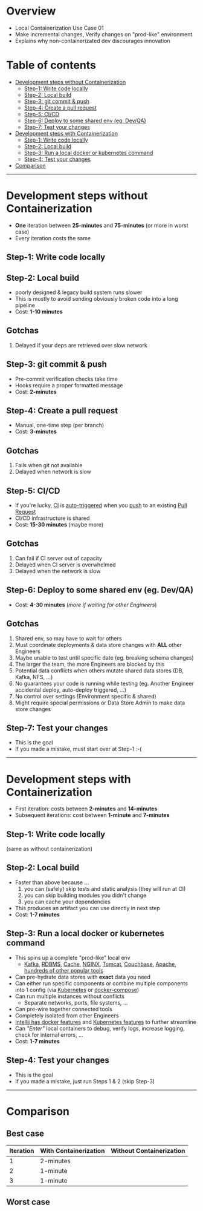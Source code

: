 # Overview
- Local Containerization Use Case 01
- Make incremental changes, Verify changes on "prod-like" environment
- Explains why non-containerizated dev discourages innovation


# Table of contents
- [Development steps without Containerization](#development-steps-without-containerization)
    * [Step-1: Write code locally](#step-1-write-code-locally)
    * [Step-2: Local build](#step-2--local-build)
    * [Step-3: git commit & push](#step-3-git-commit--push)
    * [Step-4: Create a pull request](#step-4-create-a-pull-request)
    * [Step-5: CI/CD](#step-5-cicd)
    * [Step-6: Deploy to some shared env (eg. Dev/QA)](#step-6--deploy-to-some-shared-env--eg-dev-qa-)
    * [Step-7: Test your changes](#step-7--test-your-changes)
- [Development steps with Containerization](#development-steps-with-containerization)
    * [Step-1: Write code locally](#step-1--write-code-locally-1)
    * [Step-2: Local build](#step-2--local-build-1)
    * [Step-3: Run a local docker or kubernetes command](#step-3--run-a-local-docker-or-k8s-command)
    * [Step-4: Test your changes](#step-4-test-your-changes)
- [Comparison](#comparison)


--------
# Development steps without Containerization
- **One** iteration between **25-minutes** and **75-minutes** (or more in worst case)
- Every iteration costs the same


## Step-1: Write code locally

## Step-2: Local build
- poorly designed & legacy build system runs slower
- This is mostly to avoid sending obviously broken code into a long pipeline
- Cost: **1-10 minutes**

## Gotchas
1. Delayed if your deps are retrieved over slow network


## Step-3: git commit & push
- Pre-commit verification checks take time
- Hooks require a proper formatted message
- Cost: **2-minutes**


## Step-4: Create a pull request
- Manual, one-time step (per branch)
- Cost: **3-minutes**

## Gotchas
1. Fails when git not available
1. Delayed when network is slow


## Step-5: CI/CD
- If you're lucky, [CI](https://en.wikipedia.org/wiki/Continuous_integration) is [auto-triggered](https://www.linkedin.com/pulse/automate-jenkins-build-job-srikant-pandey/?trk=related_artice_Automatically%20triggering%20a%20Jenkins%20Build%20on%20every%20Code%20Push%20Event_article-card_title) when you [push](https://git-scm.com/docs/git-push) to an existing [Pull Request](https://www.atlassian.com/git/tutorials/making-a-pull-request)
- CI/CD infrastructure is shared
- Cost: **15-30 minutes** (maybe more)

## Gotchas
1. Can fail if CI server out of capacity
1. Delayed when CI server is overwhelmed
1. Delayed when the network is slow


## Step-6: Deploy to some shared env (eg. Dev/QA)
- Cost: **4-30 minutes** (*more if waiting for other Engineers*)

## Gotchas
1. Shared env, so may have to wait for others
1. Must coordinate deployments & data store changes with **ALL** other Engineers
1. Maybe unable to test until specific date (eg. breaking schema changes)
1. The larger the team, the more Engineers are blocked by this
1. Potential data conflicts when others mutate shared data stores (DB, Kafka, NFS, ...)
1. No guarantees your code is running while testing (eg. Another Engineer accidental deploy, auto-deploy triggered, ...)
1. No control over settings (Environment specific & shared)
1. Might require special permissions or Data Store Admin to make data store changes


## Step-7: Test your changes
- This is the goal
- If you made a mistake, must start over at Step-1 :-(


--------
# Development steps with Containerization
- First iteration: costs between **2-minutes** and **14-minutes**
- Subsequent iterations: cost between **1-minute** and **7-minutes**

## Step-1: Write code locally
(same as without containerization)


## Step-2: Local build
- Faster than above because ...
    1. you can (safely) skip tests and static analysis (they will run at CI)
    1. you can skip building modules you didn't change
    1. you can cache your dependencies
- This produces an artifact you can use directly in next step
- Cost: **1-7 minutes**


## Step-3: Run a local docker or kubernetes command
- This spins up a complete "prod-like" local env
    - [Kafka](https://hub.docker.com/r/confluentinc/cp-kafka/), [RDBMS](https://hub.docker.com/_/postgres), [Cache](https://hub.docker.com/_/redis), [NGINX](https://hub.docker.com/_/nginx), [Tomcat](https://hub.docker.com/_/tomcat), [Couchbase](https://hub.docker.com/_/couchbase), [Apache](https://hub.docker.com/_/httpd), [hundreds of other popular tools](https://hub.docker.com/search?image_filter=official&type=image)
- Can pre-hydrate data stores with **exact** data you need
- Can either run specific components or combine multiple components into 1 config (via [Kubernetes](https://kubernetes.io/) or [docker-compose](https://docs.docker.com/compose/))
- Can run multiple instances without conflicts
    - Separate networks, ports, file systems, ...
- Can pre-wire together connected tools
- Completely isolated from other Engineers
- [Intellij has docker features](https://www.jetbrains.com/help/idea/docker.html) and [Kubernetes features](https://www.jetbrains.com/help/idea/kubernetes.html#resource-config-files) to further streamline
- Can *"Enter"* local containers to debug, verify logs, increase logging, check for internal errors, ...
- Cost: **1-7 minutes**


## Step-4: Test your changes
- This is the goal
- If you made a mistake, just run Steps 1 & 2 (skip Step-3)


------
# Comparison

## Best case
|Iteration|With Containerization| Without Containerization|
|---| ---| ---|
|1| 2-minutes| |
|2| 1-minute| |
|3| 1-minute| |


## Worst case

